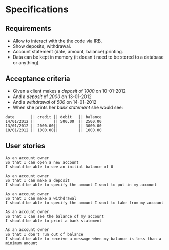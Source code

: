 # Specifications

## Requirements

- Allow to interact with the the code via IRB.
- Show deposits, withdrawal.
- Account statement (date, amount, balance) printing.
- Data can be kept in memory (it doesn't need to be stored to a database or anything).


## Acceptance criteria

- Given a client makes a *deposit* of *1000* on 10-01-2012
- And a *deposit* of *2000* on 13-01-2012
- And a *withdrawal* of *500* on 14-01-2012
- When she prints her *bank statement* she would see:

```
date       || credit || debit   || balance  
14/01/2012 ||        || 500.00  || 2500.00  
13/01/2012 || 2000.00||         || 3000.00  
10/01/2012 || 1000.00||         || 1000.00
```

## User stories

```
As an account owner  
So that I can open a new account  
I should be able to see an initial balance of 0  

As an account owner  
So that I can make a deposit  
I should be able to specify the amount I want to put in my account  

As an account owner  
So that I can make a withdrawal    
I should be able to specify the amount I want to take from my account  

As an account owner  
So that I can see the balance of my account  
I should be able to print a bank statement  

As an account owner  
So that I don't run out of balance  
I should be able to receive a message when my balance is less than a minimum amount  
```
